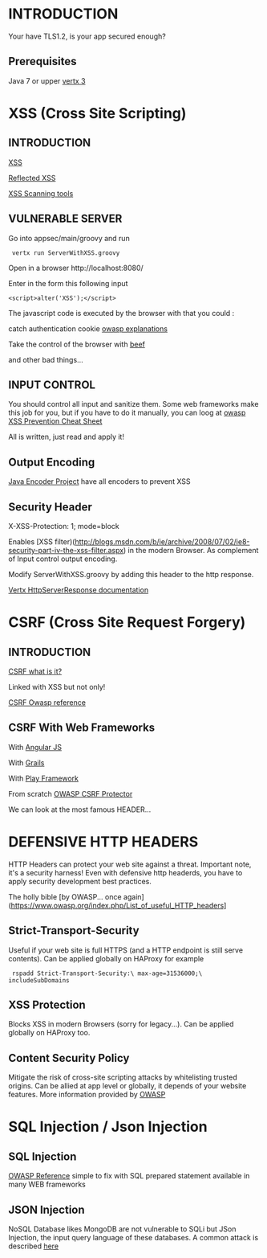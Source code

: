 # INTRODUCTION

Your have TLS1.2, is your app secured enough?   

## Prerequisites
  Java 7 or upper 
  [vertx 3](http://vertx.io/)
  
# XSS (Cross Site Scripting)

## INTRODUCTION
   [XSS](https://en.wikipedia.org/wiki/Cross-site_scripting)
   
   [Reflected XSS](https://www.owasp.org/index.php/Testing_for_Reflected_Cross_site_scripting_%28OTG-INPVAL-001%29)

   [XSS Scanning tools](https://www.owasp.org/index.php/OWASP_Xenotix_XSS_Exploit_Framework)
   
## VULNERABLE SERVER
Go into appsec/main/groovy and run 

     vertx run ServerWithXSS.groovy

Open in a browser http://localhost:8080/

Enter in the form this following input

    <script>alter('XSS');</script>
    
The javascript code is executed by the browser with that you could :

catch authentication cookie [owasp explanations](https://www.owasp.org/index.php/Session_hijacking_attack)

Take the control of the browser with [beef](https://www.youtube.com/watch?v=5_nhimbTeS4)

and other bad things...
 
## INPUT CONTROL

You should control all input and sanitize them. Some web frameworks make this job for you, but if you have to do it manually, you can loog at [owasp XSS Prevention Cheat Sheet](https://www.owasp.org/index.php/DOM_based_XSS_Prevention_Cheat_Sheet)

All is written, just read and apply it!

## Output Encoding

[Java Encoder Project](https://www.owasp.org/index.php/OWASP_Java_Encoder_Project) have all encoders to prevent XSS

## Security Header

X-XSS-Protection: 1; mode=block

Enables [XSS filter)(http://blogs.msdn.com/b/ie/archive/2008/07/02/ie8-security-part-iv-the-xss-filter.aspx) in the modern Browser. As complement of Input control output encoding.

Modify ServerWithXSS.groovy by adding this header to the http response.

[Vertx HttpServerResponse documentation](http://vertx.io/docs/apidocs/io/vertx/core/http/HttpServerResponse.html)

# CSRF (Cross Site Request Forgery)

## INTRODUCTION
  [CSRF what is it?](https://en.wikipedia.org/wiki/Cross-site_request_forgery)
  
  Linked with XSS but not only!
  
  [CSRF Owasp reference](https://www.owasp.org/index.php/Cross-Site_Request_Forgery_%28CSRF%29_Prevention_Cheat_Sheet)
  
## CSRF With Web Frameworks
 
  With [Angular JS](https://docs.angularjs.org/api/ng/service/$http)
  
  With [Grails](http://grails.github.io/grails-doc/2.3.1/guide/security.html)
  
  With [Play Framework](https://www.playframework.com/documentation/2.2.x/JavaCsrf)
  
  From scratch [OWASP CSRF Protector](https://www.owasp.org/index.php/CSRFProtector_Project)

  We can look at the most famous HEADER...
  
# DEFENSIVE HTTP HEADERS

  HTTP Headers can protect your web site against a threat. Important note, it's a security harness! Even with defensive http headerds, you have to apply security development best practices.
   
  The holly bible [by OWASP... once again](https://www.owasp.org/index.php/List_of_useful_HTTP_headers]
  
## Strict-Transport-Security
  Useful if your web site is full HTTPS (and a HTTP endpoint is still serve contents). Can be applied globally on HAProxy for example
   
     rspadd Strict-Transport-Security:\ max-age=31536000;\ includeSubDomains 
  
## XSS Protection 
  Blocks XSS in modern Browsers (sorry for legacy...). Can be applied globally on HAProxy too.
   
   
## Content Security Policy 
  Mitigate the risk of cross-site scripting attacks by whitelisting trusted origins. Can be allied at app level or globally, it depends of your website features.
  More information provided by [OWASP](https://www.owasp.org/index.php/Content_Security_Policy)
  
    
# SQL Injection / Json Injection

## SQL Injection 

 [OWASP Reference](https://www.owasp.org/index.php/SQL_Injection) simple to fix with SQL prepared statement available in many WEB frameworks
 
## JSON Injection

 NoSQL Database likes MongoDB are not vulnerable to SQLi but JSon Injection, the input query language of these databases. A common attack is described [here](https://www.owasp.org/index.php/Testing_for_NoSQL_injection)
 
 
  

  
  





